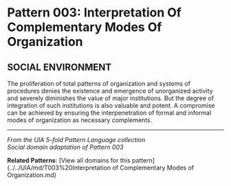 # Pattern 003: Interpretation Of Complementary Modes Of Organization

## SOCIAL ENVIRONMENT

The proliferation of total patterns of organization and systems of procedures denies the existence and emergence of unorganized activity and severely diminishes the value of major institutions. But the degree of integration of such institutions is also valuable and potent. A compromise can be achieved by ensuring the interpenetration of formal and informal modes of organization as necessary complements.

---

*From the UIA 5-fold Pattern Language collection*  
*Social domain adaptation of Pattern 003*

**Related Patterns**: [View all domains for this pattern](../../UIA/md/T003%20Interpretation of Complementary Modes of Organization.md)

